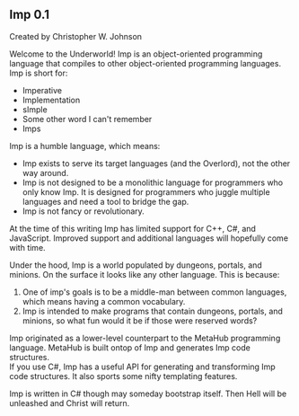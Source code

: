 ## Imp 0.1 ##

Created by Christopher W. Johnson

Welcome to the Underworld!  Imp is an object-oriented programming language that compiles to other object-oriented programming languages.  Imp is short for:

* Imperative
* Implementation
* sImple	
* Some other word I can't remember
* Imps

Imp is a humble language, which means:

* Imp exists to serve its target languages (and the Overlord), not the other way around.
* Imp is not designed to be a monolithic language for programmers who only know Imp. It is designed for programmers who juggle multiple languages and need a tool to bridge the gap.
* Imp is not fancy or revolutionary.

At the time of this writing Imp has limited support for C++, C#, and JavaScript.  Improved support and additional languages will hopefully come with time.
	
Under the hood, Imp is a world populated by dungeons, portals, and minions.  On the surface it looks like any other language.  This is because:

1. One of imp's goals is to be a middle-man between common languages, which means having a common vocabulary.
2. Imp is intended to make programs that contain dungeons, portals, and minions, so what fun would it be if those were reserved words?
	
Imp originated as a lower-level counterpart to the MetaHub programming language.  MetaHub is built ontop of Imp and generates Imp code structures.  
If you use C#, Imp has a useful API for generating and transforming Imp code structures.  It also sports some nifty templating features.

Imp is written in C# though may someday bootstrap itself.  Then Hell will be unleashed and Christ will return.
